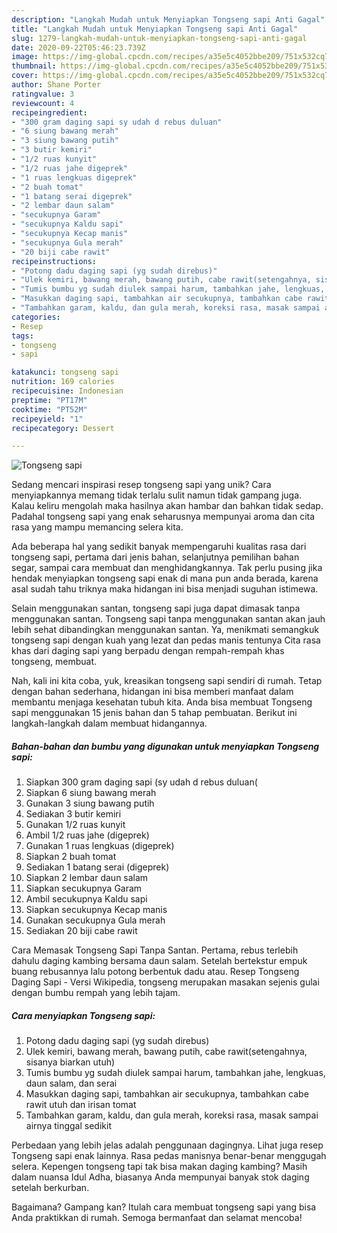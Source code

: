 ```yaml
---
description: "Langkah Mudah untuk Menyiapkan Tongseng sapi Anti Gagal"
title: "Langkah Mudah untuk Menyiapkan Tongseng sapi Anti Gagal"
slug: 1279-langkah-mudah-untuk-menyiapkan-tongseng-sapi-anti-gagal
date: 2020-09-22T05:46:23.739Z
image: https://img-global.cpcdn.com/recipes/a35e5c4052bbe209/751x532cq70/tongseng-sapi-foto-resep-utama.jpg
thumbnail: https://img-global.cpcdn.com/recipes/a35e5c4052bbe209/751x532cq70/tongseng-sapi-foto-resep-utama.jpg
cover: https://img-global.cpcdn.com/recipes/a35e5c4052bbe209/751x532cq70/tongseng-sapi-foto-resep-utama.jpg
author: Shane Porter
ratingvalue: 3
reviewcount: 4
recipeingredient:
- "300 gram daging sapi sy udah d rebus duluan"
- "6 siung bawang merah"
- "3 siung bawang putih"
- "3 butir kemiri"
- "1/2 ruas kunyit"
- "1/2 ruas jahe digeprek"
- "1 ruas lengkuas digeprek"
- "2 buah tomat"
- "1 batang serai digeprek"
- "2 lembar daun salam"
- "secukupnya Garam"
- "secukupnya Kaldu sapi"
- "secukupnya Kecap manis"
- "secukupnya Gula merah"
- "20 biji cabe rawit"
recipeinstructions:
- "Potong dadu daging sapi (yg sudah direbus)"
- "Ulek kemiri, bawang merah, bawang putih, cabe rawit(setengahnya, sisanya biarkan utuh)"
- "Tumis bumbu yg sudah diulek sampai harum, tambahkan jahe, lengkuas, daun salam, dan serai"
- "Masukkan daging sapi, tambahkan air secukupnya, tambahkan cabe rawit utuh dan irisan tomat"
- "Tambahkan garam, kaldu, dan gula merah, koreksi rasa, masak sampai airnya tinggal sedikit"
categories:
- Resep
tags:
- tongseng
- sapi

katakunci: tongseng sapi 
nutrition: 169 calories
recipecuisine: Indonesian
preptime: "PT17M"
cooktime: "PT52M"
recipeyield: "1"
recipecategory: Dessert

---
```



![Tongseng sapi](https://img-global.cpcdn.com/recipes/a35e5c4052bbe209/751x532cq70/tongseng-sapi-foto-resep-utama.jpg)

Sedang mencari inspirasi resep tongseng sapi yang unik? Cara menyiapkannya memang tidak terlalu sulit namun tidak gampang juga. Kalau keliru mengolah maka hasilnya akan hambar dan bahkan tidak sedap. Padahal tongseng sapi yang enak seharusnya mempunyai aroma dan cita rasa yang mampu memancing selera kita.

Ada beberapa hal yang sedikit banyak mempengaruhi kualitas rasa dari tongseng sapi, pertama dari jenis bahan, selanjutnya pemilihan bahan segar, sampai cara membuat dan menghidangkannya. Tak perlu pusing jika hendak menyiapkan tongseng sapi enak di mana pun anda berada, karena asal sudah tahu triknya maka hidangan ini bisa menjadi suguhan istimewa.

Selain menggunakan santan, tongseng sapi juga dapat dimasak tanpa menggunakan santan. Tongseng sapi tanpa menggunakan santan akan jauh lebih sehat dibandingkan menggunakan santan. Ya, menikmati semangkuk tongseng sapi dengan kuah yang lezat dan pedas manis tentunya Cita rasa khas dari daging sapi yang berpadu dengan rempah-rempah khas tongseng, membuat.


Nah, kali ini kita coba, yuk, kreasikan tongseng sapi sendiri di rumah. Tetap dengan bahan sederhana, hidangan ini bisa memberi manfaat dalam membantu menjaga kesehatan tubuh kita. Anda bisa membuat Tongseng sapi menggunakan 15 jenis bahan dan 5 tahap pembuatan. Berikut ini langkah-langkah dalam membuat hidangannya.

<!--inarticleads1-->

##### Bahan-bahan dan bumbu yang digunakan untuk menyiapkan Tongseng sapi:

1. Siapkan 300 gram daging sapi (sy udah d rebus duluan(
1. Siapkan 6 siung bawang merah
1. Gunakan 3 siung bawang putih
1. Sediakan 3 butir kemiri
1. Gunakan 1/2 ruas kunyit
1. Ambil 1/2 ruas jahe (digeprek)
1. Gunakan 1 ruas lengkuas (digeprek)
1. Siapkan 2 buah tomat
1. Sediakan 1 batang serai (digeprek)
1. Siapkan 2 lembar daun salam
1. Siapkan secukupnya Garam
1. Ambil secukupnya Kaldu sapi
1. Siapkan secukupnya Kecap manis
1. Gunakan secukupnya Gula merah
1. Sediakan 20 biji cabe rawit


Cara Memasak Tongseng Sapi Tanpa Santan. Pertama, rebus terlebih dahulu daging kambing bersama daun salam. Setelah bertekstur empuk buang rebusannya lalu potong berbentuk dadu atau. Resep Tongseng Daging Sapi - Versi Wikipedia, tongseng merupakan masakan sejenis gulai dengan bumbu rempah yang lebih tajam. 

<!--inarticleads2-->

##### Cara menyiapkan Tongseng sapi:

1. Potong dadu daging sapi (yg sudah direbus)
1. Ulek kemiri, bawang merah, bawang putih, cabe rawit(setengahnya, sisanya biarkan utuh)
1. Tumis bumbu yg sudah diulek sampai harum, tambahkan jahe, lengkuas, daun salam, dan serai
1. Masukkan daging sapi, tambahkan air secukupnya, tambahkan cabe rawit utuh dan irisan tomat
1. Tambahkan garam, kaldu, dan gula merah, koreksi rasa, masak sampai airnya tinggal sedikit


Perbedaan yang lebih jelas adalah penggunaan dagingnya. Lihat juga resep Tongseng sapi enak lainnya. Rasa pedas manisnya benar-benar menggugah selera. Kepengen tongseng tapi tak bisa makan daging kambing? Masih dalam nuansa Idul Adha, biasanya Anda mempunyai banyak stok daging setelah berkurban. 

Bagaimana? Gampang kan? Itulah cara membuat tongseng sapi yang bisa Anda praktikkan di rumah. Semoga bermanfaat dan selamat mencoba!
